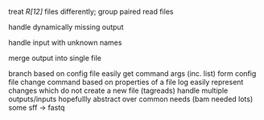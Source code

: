 


treat _R[12]_ files differently;
 group paired read files

handle dynamically missing output

handle input with unknown names

merge output into single file

branch based on config file
easily get command args (inc. list) form config file
change command based on properties of a file
log easily
represent changes which do not create a new file (tagreads)
handle multiple outputs/inputs
hopefullly abstract over common needs (bam needed lots)
some sff -> fastq




